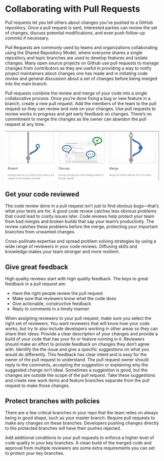 # Collaborating with Pull Requests

Pull requests let you tell others about changes you've pushed to a GitHub repository. Once a pull request is sent, interested parties can review the set of changes, discuss potential modifications, and even push follow-up commits if necessary.

Pull Requests are commonly used by teams and organizations collaborating using the Shared Repository Model, where everyone shares a single repository and topic branches are used to develop features and isolate changes. Many open source projects on Github use pull requests to manage changes from contributors as they are useful in providing a way to notify project maintainers about changes one has made and in initiating code review and general discussion about a set of changes before being merged into the main branch.

Pull requests combine the review and merge of your code into a single collaborative process. Once you’re done fixing a bug or new feature in a branch, create a new pull request. Add the members of the team to the pull request so they can review and vote on your changes. Use pull requests to review works in progress and get early feedback on changes. There’s no commitment to merge the changes as the owner can abandon the pull request at any time.

![Branch, discuss, and merge](./assests/pull-request.png)

## Get your code reviewed

The code review done in a pull request isn’t just to find obvious bugs—that’s what your tests are for. A good code review catches less obvious problems that could lead to costly issues later. Code reviews help protect your team from bad merges and broken builds that sap your team’s productivity. The review catches these problems before the merge, protecting your important branches from unwanted changes.

Cross-pollinate expertise and spread problem solving strategies by using a wide range of reviewers in your code reviews. Diffusing skills and knowledge makes your team stronger and more resilient.

## Give great feedback

High quality reviews start with high quality feedback. The keys to great feedback in a pull request are:

* Have the right people review the pull request
* Make sure that reviewers know what the code does
* Give actionable, constructive feedback
* Reply to comments in a timely manner

When assigning reviewers to your pull request, make sure you select the right set of reviewers. You want reviewers that will know how your code works, but try to also include developers working in other areas so they can share their ideas. Provide a clear description of your changes and provide a build of your code that has your fix or feature running in it. Reviewers should make an effort to provide feedback on changes they don’t agree with. Identify the the issue and give a specific suggestions on what you would do differently. This feedback has clear intent and is easy for the owner of the pull request to understand. The pull request owner should reply to the comments, accepting the suggestion or explaining why the suggested change isn’t ideal. Sometimes a suggestion is good, but the changes are outside the scope of the pull request. Take these suggestions and create new work items and feature branches separate from the pull request to make those changes.

## Protect branches with policies

There are a few critical branches in your repo that the team relies on always being in good shape, such as your master branch. Require pull requests to make any changes on these branches. Developers pushing changes directly to the protected branches will have their pushes rejected.

Add additional conditions to your pull requests to enforce a higher level of code quality in your key branches. A clean build of the merged code and approval from multiple reviewers are some extra requirements you can set to protect your key branches.
